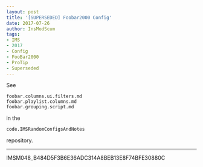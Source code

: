 ```yaml
---
layout: post
title: '[SUPERSEDED] Foobar2000 Config'
date: 2017-07-26
author: InsModScum
tags:
- IMS
- 2017
- Config
- FooBar2000
- ProTip
- Superseded
---
```


See

~~~
foobar.columns.ui.filters.md
foobar.playlist.columns.md
foobar.grouping.script.md
~~~

in the

~~~
code.IMSRandomConfigsAndNotes
~~~

repository.

---

IMSM048_B484D5F3B6E36ADC314A8BEB13E8F74BFE30880C
